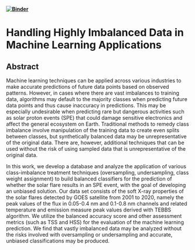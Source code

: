 **[![Binder](https://mybinder.org/badge_logo.svg)](https://mybinder.org/v2/gh/earthcube2022/ec22_okeefe_etal/HEAD?labpath=PO_02_Handling_Highly_Imbalanced_Data_in_Machine_Learning_Applications.ipynb)**

# Handling Highly Imbalanced Data in Machine Learning Applications
## Abstract
Machine learning techniques can be applied across various industries to make accurate predictions of future data points based on observed patterns. However, in cases where there are vast imbalances to training data, algorithms may default to the majority classes when predicting future data points and thus cause inaccuracy in predictions. This may be especially undesirable when predicting rare but dangerous activities such as solar proton events (SPE) that could damage sensitive electronics and affect the general ecosystem on Earth. Traditional methods to remedy class imbalance involve manipulation of the training data to create even splits between classes, but synthetically balanced data may be unrepresentative of the original data. There are, however, additional techniques that can be used without the risk of using sampled data that is unrepresentative of the original data.

In this work, we develop a database and analyze the application of various class-imbalance treatment techniques (oversampling, undersampling, class weight assignment) to build balanced classifiers for the prediction of whether the solar flare results in an SPE event, with the goal of developing an unbiased solution. Our data set consists of the soft X-ray properties of the solar flares detected by GOES satellite from 2001 to 2020, namely the peak values of the flux in 0.05-0.4 nm and 0.1-0.8 nm channels and related temperature and emission measure peak values derived with TEBBS algorithm. We utilize the balanced accuracy score and other assessment metrics (such as TSS and HSS) for the evaluation of the machine learning prediction. We find that vastly imbalanced data may be analyzed without the risks involved with oversampling or undersampling and accurate, unbiased classifications may be produced.
